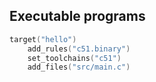 
## Executable programs

```lua
target("hello")
    add_rules("c51.binary")
    set_toolchains("c51")
    add_files("src/main.c")
```
